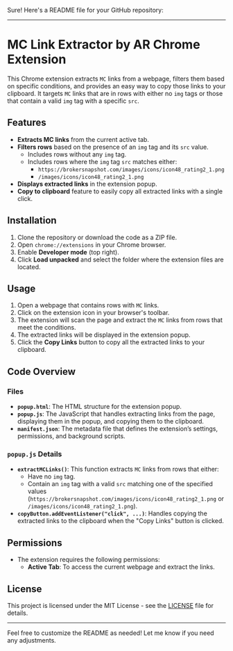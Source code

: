 Sure! Here's a README file for your GitHub repository:

---

# MC Link Extractor by AR Chrome Extension

This Chrome extension extracts `MC` links from a webpage, filters them based on specific conditions, and provides an easy way to copy those links to your clipboard. It targets `MC` links that are in rows with either no `img` tags or those that contain a valid `img` tag with a specific `src`.

## Features

- **Extracts MC links** from the current active tab.
- **Filters rows** based on the presence of an `img` tag and its `src` value.
  - Includes rows without any `img` tag.
  - Includes rows where the `img` tag `src` matches either:
    - `https://brokersnapshot.com/images/icons/icon48_rating2_1.png`
    - `/images/icons/icon48_rating2_1.png`
- **Displays extracted links** in the extension popup.
- **Copy to clipboard** feature to easily copy all extracted links with a single click.

## Installation

1. Clone the repository or download the code as a ZIP file.
2. Open `chrome://extensions` in your Chrome browser.
3. Enable **Developer mode** (top right).
4. Click **Load unpacked** and select the folder where the extension files are located.

## Usage

1. Open a webpage that contains rows with `MC` links.
2. Click on the extension icon in your browser's toolbar.
3. The extension will scan the page and extract the `MC` links from rows that meet the conditions.
4. The extracted links will be displayed in the extension popup.
5. Click the **Copy Links** button to copy all the extracted links to your clipboard.

## Code Overview

### Files

- **`popup.html`**: The HTML structure for the extension popup.
- **`popup.js`**: The JavaScript that handles extracting links from the page, displaying them in the popup, and copying them to the clipboard.
- **`manifest.json`**: The metadata file that defines the extension’s settings, permissions, and background scripts.

### `popup.js` Details

- **`extractMCLinks()`**: This function extracts `MC` links from rows that either:
  - Have no `img` tag.
  - Contain an `img` tag with a valid `src` matching one of the specified values (`https://brokersnapshot.com/images/icons/icon48_rating2_1.png` or `/images/icons/icon48_rating2_1.png`).
- **`copyButton.addEventListener("click", ...)`**: Handles copying the extracted links to the clipboard when the "Copy Links" button is clicked.

## Permissions

- The extension requires the following permissions:
  - **Active Tab**: To access the current webpage and extract the links.

## License

This project is licensed under the MIT License - see the [LICENSE](LICENSE) file for details.

---

Feel free to customize the README as needed! Let me know if you need any adjustments.
